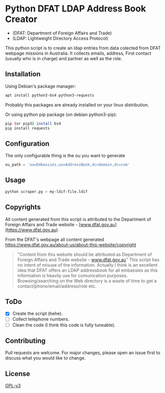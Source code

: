 # Python DFAT LDAP Address Book Creator
* (DFAT: Department of Foreign Affairs and Trade)
* (LDAP: Lightweight Directory Access Protocol)

This python script is to create an ldap entries from data colected from DFAT webpage missions in Australia.
It collects emails, address, First contact (usually who is in charge) and partner as well as the role.

## Installation

Using Debian's package manager:
```bash
apt install python3-bs4 python3-requests
```
Probably this packages are already installed on your linux distribution.

Or using python pip package (on debian python3-pip):
```bash
pip (or pip3) install bs4
pip install requests
```

## Configuration

The only configurable thing is the ou you want to generate
```python
ou_path = 'ou=Embassies,ou=AddressBook,dc=domain,dc=com'
```

## Usage

```bash
python scraper.py > my-ldif-file.ldif
```
## Copyrights

All content generated from this script is attributed to the Department of Foreign Affairs and Trade website - [www.dfat.gov.au](https://www.dfat.gov.au)

From the DFAT's webpage all content generated https://www.dfat.gov.au/about-us/about-this-website/copyright
> "Content from this website should be attributed as Department of Foreign Affairs and Trade website – www.dfat.gov.au"
This script has no intent of misuse of the information. Actually I think is an excellent idea that DFAT offers an LDAP addressbook for all embassies as this information is heavily use for comunication purposes. Browsing/searching on the Web directory is a waste of time to get a contact/phone/email/address/role etc.

## ToDo

- [x] Create the script (hehe).
- [ ] Collect telephone numbers.
- [ ] Clean the code (I think this code is fully tuneable).

## Contributing

Pull requests are welcome. For major changes, please open an issue first to discuss what you would like to change.

## License
[GPL-v3](https://choosealicense.com/licenses/gpl-3.0/)